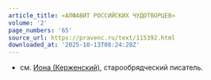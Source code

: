 ```yaml
---
article_title: «АЛФАВИТ РОССИЙСКИХ ЧУДОТВОРЦЕВ»
volume: '2'
page_numbers: '65'
source_url: https://pravenc.ru/text/115392.html
downloaded_at: '2025-10-13T08:24:28Z'
---
```


- см. [Иона (Керженский)](<https://pravenc.ru/text/Иона (Керженский).html>), старообрядческий писатель.
